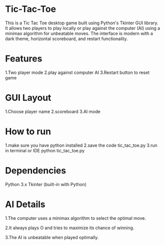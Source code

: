 # Tic-Tac-Toe
This is a Tic Tac Toe desktop game built using Python's Tkinter GUI library. It allows two players to play locally or play against the computer (AI) using a minimax algorithm for unbeatable moves. The interface is modern with a dark theme, horizontal scoreboard, and restart functionality.

# Features
 1.Two player mode
 2.play against computer AI
 3.Restart button to reset game

# GUI Layout
1.Choose player name
2.scoreboard
3.AI mode 

# How to run
1.make sure you have python installed
2.save the code tic_tac_toe.py
3.run in terminal or IDE
python tic_tac_toe.py

# Dependencies

Python 3.x
Tkinter (built-in with Python)

# AI Details

1.The computer uses a minimax algorithm to select the optimal move.

2.It always plays O and tries to maximize its chance of winning.

3.The AI is unbeatable when played optimally.




